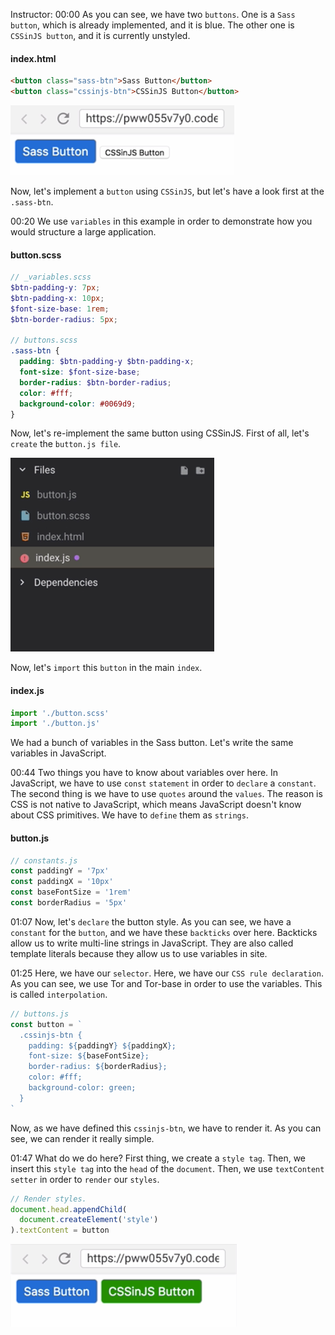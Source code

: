 Instructor: 00:00 As you can see, we have two `buttons`. One is a `Sass button`, which is already implemented, and it is blue. The other one is `CSSinJS button`, and it is currently unstyled.

#### index.html
```html
<button class="sass-btn">Sass Button</button>
<button class="cssinjs-btn">CSSinJS Button</button>
```

![buttons](../images/css-convert-sass-scss-styled-button-to-cssinjs-with-javascript-templates-and-variables-buttons.png)

Now, let's implement a `button` using `CSSinJS`, but let's have a look first at the `.sass-btn`.

00:20 We use `variables` in this example in order to demonstrate how you would structure a large application. 

#### button.scss
```scss
// _variables.scss
$btn-padding-y: 7px;
$btn-padding-x: 10px;
$font-size-base: 1rem;
$btn-border-radius: 5px;

// buttons.scss
.sass-btn {
  padding: $btn-padding-y $btn-padding-x;
  font-size: $font-size-base;
  border-radius: $btn-border-radius;
  color: #fff;
  background-color: #0069d9;
}
```

Now, let's re-implement the same button using CSSinJS. First of all, let's `create` the `button.js file`. 

![button js file](../images/css-convert-sass-scss-styled-button-to-cssinjs-with-javascript-templates-and-variables-button-js-file.png)

Now, let's `import` this `button` in the main `index`. 

#### index.js
```javascript
import './button.scss'
import './button.js'
```

We had a bunch of variables in the Sass button. Let's write the same variables in JavaScript.

00:44 Two things you have to know about variables over here. In JavaScript, we have to use `const` `statement` in order to `declare` a `constant`. The second thing is we have to use `quotes` around the `values`. The reason is CSS is not native to JavaScript, which means JavaScript doesn't know about CSS primitives. We have to `define` them as `strings`.

#### button.js
```javascript
// constants.js
const paddingY = '7px'
const paddingX = '10px'
const baseFontSize = '1rem'
const borderRadius = '5px'
```

01:07 Now, let's `declare` the button style. As you can see, we have a `constant` for the `button`, and we have these `backticks` over here. Backticks allow us to write multi-line strings in JavaScript. They are also called template literals because they allow us to use variables in site.

01:25 Here, we have our `selector`. Here, we have our `CSS rule declaration`. As you can see, we use Tor and Tor-base in order to use the variables. This is called `interpolation`. 

```javascript
// buttons.js
const button = `
  .cssinjs-btn {
    padding: ${paddingY} ${paddingX};
    font-size: ${baseFontSize};
    border-radius: ${borderRadius};
    color: #fff;
    background-color: green;
  }
`
```

Now, as we have defined this `cssinjs-btn`, we have to render it. As you can see, we can render it really simple.

01:47 What do we do here? First thing, we create a `style tag`. Then, we insert this `style tag` into the `head` of the `document`. Then, we use `textContent setter` in order to `render` our `styles`.

```javascript
// Render styles.
document.head.appendChild(
  document.createElement('style')
).textContent = button
```

![cssinjs button](../images/css-convert-sass-scss-styled-button-to-cssinjs-with-javascript-templates-and-variables-cssinjs-button.png)